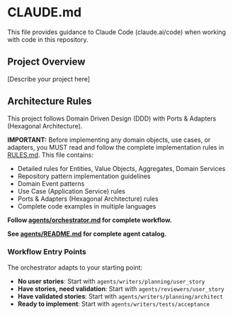 # CLAUDE.md

This file provides guidance to Claude Code (claude.ai/code) when working with code in this repository.

## Project Overview

[Describe your project here]

## Architecture Rules

This project follows Domain Driven Design (DDD) with Ports & Adapters (Hexagonal Architecture).

**IMPORTANT:** Before implementing any domain objects, use cases, or adapters, you MUST read and follow the complete implementation rules in [RULES.md](RULES.md). This file contains:

- Detailed rules for Entities, Value Objects, Aggregates, Domain Services
- Repository pattern implementation guidelines
- Domain Event patterns
- Use Case (Application Service) rules
- Ports & Adapters (Hexagonal Architecture) rules
- Complete code examples in multiple languages

**Follow [agents/orchestrator.md](agents/orchestrator.md) for complete workflow.**

**See [agents/README.md](agents/README.md) for complete agent catalog.**

### Workflow Entry Points

The orchestrator adapts to your starting point:

- **No user stories**: Start with `agents/writers/planning/user_story`
- **Have stories, need validation**: Start with `agents/reviewers/user_story`
- **Have validated stories**: Start with `agents/writers/planning/architect`
- **Ready to implement**: Start with `agents/writers/tests/acceptance`
